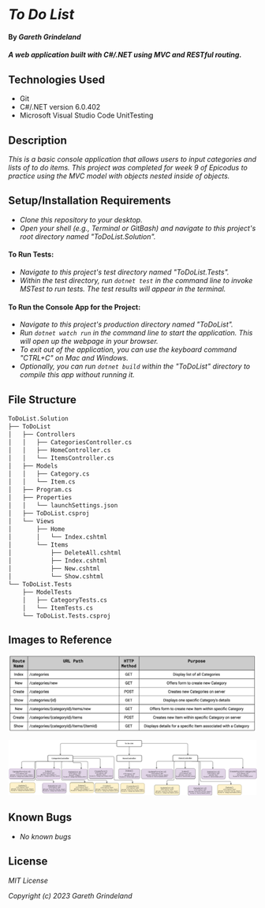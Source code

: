 # _To Do List_

#### By _**Gareth Grindeland**_

#### _A web application built with C#/.NET using MVC and RESTful routing._

## Technologies Used

* Git
* C#/.NET version 6.0.402
* Microsoft Visual Studio Code UnitTesting

## Description

_This is a basic console application that allows users to input categories and lists of to do items. This project was completed for week 9 of Epicodus to practice using the MVC model with objects nested inside of objects._

## Setup/Installation Requirements

* _Clone this repository to your desktop._
* _Open your shell (e.g., Terminal or GitBash) and navigate to this project's root directory named "ToDoList.Solution"._
#### To Run Tests:
* _Navigate to this project's test directory named "ToDoList.Tests"._
* _Within the test directory, run ```dotnet test``` in the command line to invoke MSTest to run tests. The test results will appear in the terminal._
#### To Run the Console App for the Project:
* _Navigate to this project's production directory named "ToDoList"._
* _Run ```dotnet watch run``` in the command line to start the application. This will open up the webpage in your browser._
* _To exit out of the application, you can use the keyboard command "CTRL+C" on Mac and Windows._
* _Optionally, you can run ```dotnet build``` within the "ToDoList" directory to compile this app without running it._

## File Structure
```
ToDoList.Solution
├── ToDoList
│   ├── Controllers
│   │   ├── CategoriesController.cs
│   │   ├── HomeController.cs
│   │   └── ItemsController.cs
│   ├── Models
│   │   ├── Category.cs
│   │   └── Item.cs
│   ├── Program.cs
│   ├── Properties
│   │   └── launchSettings.json
│   ├── ToDoList.csproj
│   └── Views
│       ├── Home
│       │   └── Index.cshtml
│       └── Items
│           ├── DeleteAll.cshtml
│           ├── Index.cshtml
│           ├── New.cshtml
│           └── Show.cshtml
└── ToDoList.Tests
    ├── ModelTests
    │   ├── CategoryTests.cs
    │   └── ItemTests.cs
    └── ToDoList.Tests.csproj
```
## Images to Reference
![objects-within-objects-RESTnaming](ToDoList/wwwroot/img/objects-within-objects.jpg)

![Controller-Actions](ToDoList/wwwroot/img/ToDoListActions.png)

## Known Bugs

* _No known bugs_

## License

_MIT License_

_Copyright (c) 2023 Gareth Grindeland_